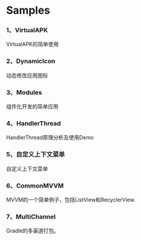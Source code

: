 # Samples

### 1、VirtualAPK

VirtualAPK的简单使用

### 2、DynamicIcon

动态修改应用图标

### 3、Modules

组件化开发的简单应用

### 4、HandlerThread

HandlerThread原理分析及使用Demo

### 5、自定义上下文菜单

自定义上下文菜单

### 6、CommonMVVM

MVVM的一个简单例子，包括ListView和RecyclerView.

### 7、MultiChannel

Gradle的多渠道打包。
